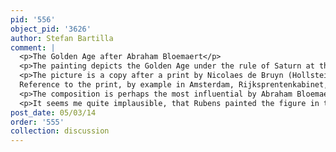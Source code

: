 ```yaml
---
pid: '556'
object_pid: '3626'
author: Stefan Bartilla
comment: |
  <p>The Golden Age after Abraham Bloemaert</p>
  <p>The painting depicts the Golden Age under the rule of Saturn at the beginning of mankind, according Ovid, Met. I, 89-112. In my opinion, it belongs not to the genre of allegory, but to mythology.</p>
  <p>The picture is a copy after a print by Nicolaes de Bruyn (Hollstein IV, no. 129-1(3)), dated 1604, after a design of Abraham Bloemaert. The signed and 1603 dated drawing is in Frankfurt (Städel Museum, Graphische Sammlung, inv. no. 2878). The painting has the same direction as the print, the drawing is reverse to it. The print provides a terminus post quem for the picture of 1604.<br />
  Reference to the print, by example in Amsterdam, Rijksprentenkabinet, inv. no. RP-P-OB-16.119: URL:<a href="http://hdl.handle.net/10934/RM0001.COLLECT.338594">http://hdl.handle.net/10934/RM0001.COLLECT.338594</a> </p>
  <p>The composition is perhaps the most influential by Abraham Bloemaert, with several engraved and many painted copies, see: Jaap Bolten, Notes on Abraham Bloemaert’s Drawings of the Golden Age, in: De arte et libris, Festschrift Erasmus 1934-84, ed. by Abraham Horodisch, Amsterdam 1984, pp. 23-41.</p>
  <p>It seems me quite implausible, that Rubens painted the figure in this copy. In my opinion nothing hints to his personal style, visible in his copies after other masters. With all reservation, because I do not know the original, the figures could perhaps painted by Hendrick van Balen, regarding the incarnate.</p>
post_date: 05/03/14
order: '555'
collection: discussion
---
```

